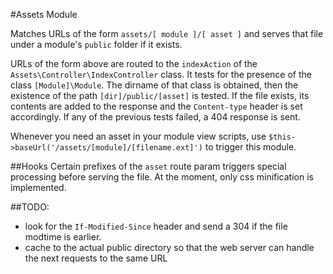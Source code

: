 #Assets Module

Matches URLs of the form `assets/[ module ]/[ asset ]` and serves that file 
under a module's `public` folder if it exists.

URLs of the form above are routed to the `indexAction` of the 
`Assets\Controller\IndexController` class. It tests for the presence of the
class `[Module]\Module`. The dirname of that class is obtained, then the
existence of the path `[dir]/public/[asset]` is tested. If the file exists, its
contents are added to the response and the `Content-type` header is set
accordingly. If any of the previous tests failed, a 404 response is sent.

Whenever you need an asset in your module view scripts, use 
`$this->baseUrl('/assets/[module]/[filename.ext]')` to trigger this module.

##Hooks
Certain prefixes of the `asset` route param triggers special processing before
serving the file. At the moment, only css minification is implemented.


##TODO:
- look for the `If-Modified-Since` header and send a 304 if the file modtime is
  earlier.
- cache to the actual public directory so that the web server can handle the
  next requests to the same URL


